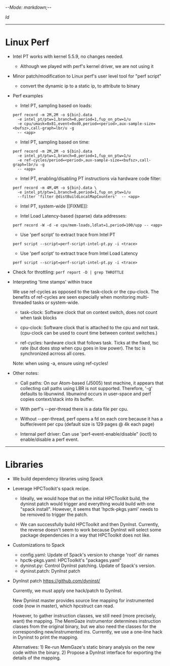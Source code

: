 -*-Mode: markdown;-*-

$Id$

-----------------------------------------------------------------------------
Linux Perf
=============================================================================

- Intel PT works with kernel 5.5.9, no changes needed.
  - Although we played with perf's kernel driver, we are not using it
    
- Minor patch/modification to Linux perf's user level tool for "perf script"
  - convert the dynamic ip to a static ip, to attribute to binary

- Perf examples

  - Intel PT, sampling based on loads:
  ```
  perf record -m 2M,2M -o ${bin}.data
    -e intel_pt/ptw=1,branch=0,period=1,fup_on_ptw=1/u 
    -e cpu/umask=0x81,event=0xd0,period=<period>,aux-sample-size=<bufsz>,call-graph=lbr/u -g
    -- <app>
  ```

  - Intel PT, sampling based on time:
  ```
  perf record -m 2M,2M -o ${bin}.data
    -e intel_pt/ptw=1,branch=0,period=1,fup_on_ptw=1/u
    -e ref-cycles/period=<period>,aux-sample-size=<bufsz>,call-graph=lbr/u -g 
    -- <app>
  ```

  - Intel PT, enabling/disabling PT instructions via hardware code filter:
  ```
  perf record -m 4M,4M -o ${bin}.data \
    -e intel_pt/ptw=1,branch=0,period=1,fup_on_ptw=1/u
    --filter 'filter @distBuildLocalMapCounters'  -- <app>
  ```

  - Intel PT, system-wide [[FIXME]]:


  - Intel Load Latency-based (sparse) data addresses:
  ```
  perf record -W -d -e cpu/mem-loads,ldlat=1,period=100/upp -- <app>
  ```


  - Use 'perf script' to extract trace from Intel PT
  ```
  perf script --script=perf-script-intel-pt.py -i <trace>
  ```
  
  - Use 'perf script' to extract trace from Intel Load Latency
  ```
  perf script --script=perf-script-intel-pt.py -i <trace>
  ```


- Check for throttling:
  `perf report -D | grep THROTTLE`


- Interpreting 'time stamps' within trace

  We use ref-cycles as opposed to the task-clock or the cpu-clock. The
  benefits of ref-cycles are seen especially when monitoring
  multi-threaded tasks or system-wide.

  - task-clock: Software clock that on context switch, does not count
    when task blocks

  - cpu-clock: Software clock that is attached to the cpu and not
    task. (cpu-clock can be used to count time between context
    switches.)
  
  - ref-cycles: hardware clock that follows task. Ticks at the fixed,
    tsc rate (but does stop when cpu goes in low power). The tsc is
    synchronized acrross all cores.
  
  Note: when using -a, ensure using ref-cycles!


- Other notes:

  - Call paths: On our Atom-based (J5005) test machine, it appears
    that collecting call paths using LBR is not supported. Therefore,
    '-g' defaults to libunwind. libunwind occurs in user-space and
    perf copies context/stack into its buffer.

  - With perf's --per-thread there is a data file per cpu.
   
  - Without --per-thread, perf opens a fd on each core because it has
    a buffer/event per cpu (default size is 129 pages @ 4k each page)
    
  - Internal perf driver: Can use 'perf-event-enable/disable" (ioctl)
    to enable/disable a perf event.


-----------------------------------------------------------------------------
Libraries
=============================================================================

- We build dependency libraries using Spack

- Leverage HPCToolkit's spack recipe.


  - Ideally, we would hope that on the initial HPCToolkit build, the
    dyninst patch would trigger and everything would build with one
    "spack install". However, it seems that 'hpctk-pkgs.yaml' needs to
    be removed to trigger the patch.
    
  - We can successfully build HPCToolkit and then DynInst. Currently,
    the reverse doesn't seem to work because DynInst will select some
    package dependencies in a way that HPCToolkit does not like.


- Customizations to Spack

  - config.yaml:     Update of Spack's version to change 'root' dir names
  - hpctk-pkgs.yaml: HPCToolkit's "packages.yaml"
  - dyninst.py:      Control DynInst patching. Update of Spack's version.
  - dyninst.patch:   DynInst patch

- DynInst patch
  https://github.com/dyninst/

  Currently, we must apply one hack/patch to DynInst.
  
    New Dyninst master provides source line mapping for instrumented
    code (now in master), which hpcstruct can read.

    However, to gather instruction classes, we still need (more
    precisely, want) the mapping.  The MemGaze instrumentor determines
    instruction classes from the original binary, but we also need the
    classes for the corresponding new/instrumented ins. Currently,
    we use a one-line hack in Dyninst to print the mapping.
    
    Alternatives: 1) Re-run MemGaze's static binary analysis on the
    new code within the binary. 2) Propose a DynInst interface for
    exporting the details of the mapping.
